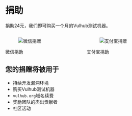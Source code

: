 # 捐助

捐助24元，我们即可购买一个月的Vulhub测试机器。

<div class="columns">
    <div class="column is-4-desktop is-6-tablet">
        <div class="card">
            <div class="card-image">
            <figure class="image"> <img src="img/wx.jpg" alt="微信捐赠"> </figure>
            </div>
            <div class="card-content">
            <div class="content has-text-centered"> 微信捐助 </div>
            </div>
        </div>
    </div>
    <div class="column is-4-desktop is-6-tablet">
        <div class="card">
            <div class="card-image">
            <figure class="image"> <img src="img/zhi.png" alt="支付宝捐赠"> </figure>
            </div>
            <div class="card-content">
            <div class="content has-text-centered"> 支付宝捐助 </div>
            </div>
        </div>
    </div>
</div>

## 您的捐赠将被用于

 - 持续开发漏洞环境
 - 购买Vulhub测试机器
 - `vulhub.org`域名续费
 - 奖励团队的杰出贡献者
 - 社区活动


